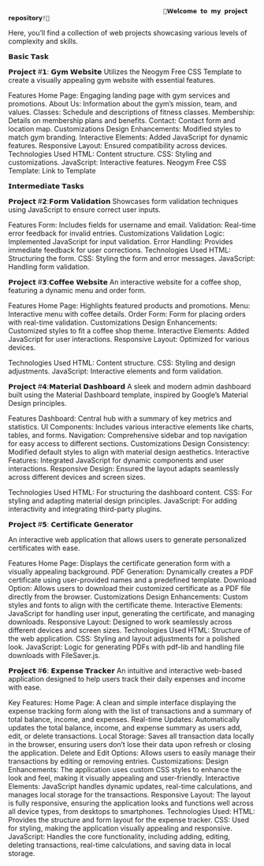                                                 🌟𝗪𝗲𝗹𝗰𝗼𝗺𝗲 𝘁𝗼 𝗺𝘆 𝗽𝗿𝗼𝗷𝗲𝗰𝘁 𝗿𝗲𝗽𝗼𝘀𝗶𝘁𝗼𝗿𝘆!🌟
Here, you’ll find a collection of web projects showcasing various levels of complexity and skills.

𝗕𝗮𝘀𝗶𝗰 𝗧𝗮𝘀𝗸

𝗣𝗿𝗼𝗷𝗲𝗰𝘁 #𝟭: 𝗚𝘆𝗺 𝗪𝗲𝗯𝘀𝗶𝘁𝗲
Utilizes the Neogym Free CSS Template to create a visually appealing gym website with essential features.

Features
Home Page: Engaging landing page with gym services and promotions.
About Us: Information about the gym’s mission, team, and values.
Classes: Schedule and descriptions of fitness classes.
Membership: Details on membership plans and benefits.
Contact: Contact form and location map.
Customizations
Design Enhancements: Modified styles to match gym branding.
Interactive Elements: Added JavaScript for dynamic features.
Responsive Layout: Ensured compatibility across devices.
Technologies Used
HTML: Content structure.
CSS: Styling and customizations.
JavaScript: Interactive features.
Neogym Free CSS Template: Link to Template

𝗜𝗻𝘁𝗲𝗿𝗺𝗲𝗱𝗶𝗮𝘁𝗲 𝗧𝗮𝘀𝗸𝘀

𝗣𝗿𝗼𝗷𝗲𝗰𝘁 #𝟮:𝗙𝗼𝗿𝗺 𝗩𝗮𝗹𝗶𝗱𝗮𝘁𝗶𝗼𝗻
Showcases form validation techniques using JavaScript to ensure correct user inputs.

Features
Form: Includes fields for username and email.
Validation: Real-time error feedback for invalid entries.
Customizations
Validation Logic: Implemented JavaScript for input validation.
Error Handling: Provides immediate feedback for user corrections.
Technologies Used
HTML: Structuring the form.
CSS: Styling the form and error messages.
JavaScript: Handling form validation.


𝗣𝗿𝗼𝗷𝗲𝗰𝘁 #𝟯:𝗖𝗼𝗳𝗳𝗲𝗲 𝗪𝗲𝗯𝘀𝗶𝘁𝗲
An interactive website for a coffee shop, featuring a dynamic menu and order form.

Features
Home Page: Highlights featured products and promotions.
Menu: Interactive menu with coffee details.
Order Form: Form for placing orders with real-time validation.
Customizations
Design Enhancements: Customized styles to fit a coffee shop theme.
Interactive Elements: Added JavaScript for user interactions.
Responsive Layout: Optimized for various devices.

Technologies Used
HTML: Content structure.
CSS: Styling and design adjustments.
JavaScript: Interactive elements and form validation.

𝗣𝗿𝗼𝗷𝗲𝗰𝘁 #𝟰:𝗠𝗮𝘁𝗲𝗿𝗶𝗮𝗹 𝗗𝗮𝘀𝗵𝗯𝗼𝗮𝗿𝗱
A sleek and modern admin dashboard built using the Material Dashboard template, inspired by Google’s Material Design principles.

Features Dashboard: Central hub with a summary of key metrics and statistics. UI Components: Includes various interactive elements like charts, tables, and forms. Navigation: Comprehensive sidebar and top navigation for easy access to different sections. Customizations Design Consistency: Modified default styles to align with material design aesthetics. Interactive Features: Integrated JavaScript for dynamic components and user interactions. Responsive Design: Ensured the layout adapts seamlessly across different devices and screen sizes.

Technologies Used HTML: For structuring the dashboard content. CSS: For styling and adapting material design principles. JavaScript: For adding interactivity and integrating third-party plugins. 

𝗣𝗿𝗼𝗷𝗲𝗰𝘁 #𝟱: 𝗖𝗲𝗿𝘁𝗶𝗳𝗶𝗰𝗮𝘁𝗲 𝗚𝗲𝗻𝗲𝗿𝗮𝘁𝗼𝗿

An interactive web application that allows users to generate personalized certificates with ease.

Features
Home Page: Displays the certificate generation form with a visually appealing background.
PDF Generation: Dynamically creates a PDF certificate using user-provided names and a predefined template.
Download Option: Allows users to download their customized certificate as a PDF file directly from the browser.
Customizations
Design Enhancements: Custom styles and fonts to align with the certificate theme.
Interactive Elements: JavaScript for handling user input, generating the certificate, and managing downloads.
Responsive Layout: Designed to work seamlessly across different devices and screen sizes.
Technologies Used
HTML: Structure of the web application.
CSS: Styling and layout adjustments for a polished look.
JavaScript: Logic for generating PDFs with pdf-lib and handling file downloads with FileSaver.js.

𝗣𝗿𝗼𝗷𝗲𝗰𝘁 #𝟲: 𝗘𝘅𝗽𝗲𝗻𝘀𝗲 𝗧𝗿𝗮𝗰𝗸𝗲𝗿
An intuitive and interactive web-based application designed to help users track their daily expenses and income with ease.

Key Features:
Home Page: A clean and simple interface displaying the expense tracking form along with the list of transactions and a summary of total balance, income, and expenses.
Real-time Updates: Automatically updates the total balance, income, and expense summary as users add, edit, or delete transactions.
Local Storage: Saves all transaction data locally in the browser, ensuring users don’t lose their data upon refresh or closing the application.
Delete and Edit Options: Allows users to easily manage their transactions by editing or removing entries.
Customizations:
Design Enhancements: The application uses custom CSS styles to enhance the look and feel, making it visually appealing and user-friendly.
Interactive Elements: JavaScript handles dynamic updates, real-time calculations, and manages local storage for the transactions.
Responsive Layout: The layout is fully responsive, ensuring the application looks and functions well across all device types, from desktops to smartphones.
Technologies Used:
HTML: Provides the structure and form layout for the expense tracker.
CSS: Used for styling, making the application visually appealing and responsive.
JavaScript: Handles the core functionality, including adding, editing, deleting transactions, real-time calculations, and saving data in local storage.













